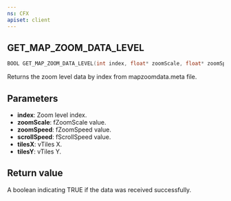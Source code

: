 ```yaml
---
ns: CFX
apiset: client
---
```

## GET_MAP_ZOOM_DATA_LEVEL

```c
BOOL GET_MAP_ZOOM_DATA_LEVEL(int index, float* zoomScale, float* zoomSpeed, float* scrollSpeed, float* tilesX, float* tilesY);
```

Returns the zoom level data by index from mapzoomdata.meta file.

## Parameters
* **index**: Zoom level index.
* **zoomScale**: fZoomScale value.
* **zoomSpeed**: fZoomSpeed value.
* **scrollSpeed**: fScrollSpeed value.
* **tilesX**: vTiles X.
* **tilesY**: vTiles Y.

## Return value
A boolean indicating TRUE if the data was received successfully.
